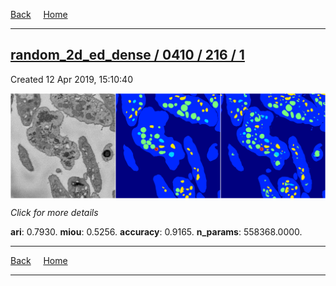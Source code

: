 
[Back](..)&nbsp;&nbsp;&nbsp;&nbsp;&nbsp;[Home](https://leapmanlab.github.io/snapshots)

---

<div class="summary"><a href="1"><h2>random_2d_ed_dense / 0410 / 216 / 1</h2></a><p>Created 12 Apr 2019, 15:10:40
</p><a href="1"><img src="1/media/summary.png" align="center"></a><p>
<i>Click for more details</i>
</p></div>

**ari**: 0.7930. **miou**: 0.5256. **accuracy**: 0.9165. **n_params**: 558368.0000. 

---

[Back](..)&nbsp;&nbsp;&nbsp;&nbsp;&nbsp;[Home](https://leapmanlab.github.io/snapshots)

---